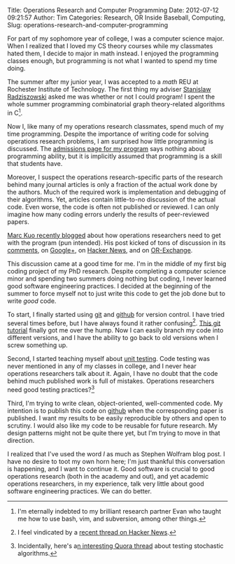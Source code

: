 Title: Operations Research and Computer Programming
Date: 2012-07-12 09:21:57
Author: Tim
Categories: Research, OR Inside Baseball, Computing,
Slug: operations-research-and-computer-programming

For part of my sophomore year of college, I was a computer science major. When I realized that I loved my CS theory courses while my classmates hated them, I decide to major in math instead. I enjoyed the programming classes enough, but programming is not what I wanted to spend my time doing.

The summer after my junior year, I was accepted to a _math_ REU at Rochester Institute of Technology. The first thing my adviser [Stanislaw Radziszowski](http://www.cs.rit.edu/~spr/) asked me was whether or not I could program! I spent the whole summer programming combinatorial graph theory-related algorithms in C[^1programming].

Now I, like many of my operations research classmates, spend much of my time programming. Despite the importance of writing code for solving operations research problems, I am surprised how little programming is discussed. The [admissions page for my program](http://www.or.ncsu.edu/admission/) says nothing about programming ability, but it is implicitly assumed that programming is a skill that students have.

Moreover, I suspect the operations research-specific parts of the research behind many journal articles is only a fraction of the actual work done by the authors. Much of the required work is implementation and debugging of their algorithms. Yet, articles contain little-to-no discussion of the actual code. Even worse, the code is often not published or reviewed. I can only imagine how many coding errors underly the results of peer-reviewed papers.

[Marc Kuo recently blogged](https://kuomarc.wordpress.com/2012/07/02/top-hackers-we-need-you-for-operations-research/) about how operations researchers need to get with the program (pun intended). His post kicked of tons of discussion in its [comments](https://kuomarc.wordpress.com/2012/07/02/top-hackers-we-need-you-for-operations-research/#comments), on [Google+](https://plus.google.com/110464871801965858778/posts/QDtHN7PcsCL), on [Hacker News](http://news.ycombinator.com/item?id=4191847), and on [OR-Exchange](http://www.or-exchange.com/questions/5783/which-programming-skillsexperience-are-essential-for-being-a-good-or-researcher-if-any?utm_medium=twitter&utm_source=twitterfeed).

This discussion came at a good time for me. I'm in the middle of my first big coding project of my PhD research. Despite completing a computer science minor and spending two summers doing nothing but coding, I never learned good software engineering practices. I decided at the beginning of the summer to force myself not to just write this code to get the job done but to write _good_ code.

To start, I finally started using [git](http://git-scm.com/) and [github](https://github.com/) for version control. I have tried several times before, but I have always found it rather confusing[^2programming]. [This git tutorial](http://www.vogella.com/articles/Git/article.html) finally got me over the hump. Now I can easily branch my code into different versions, and I have the ability to go back to old versions when I screw something up.

Second, I started teaching myself about [unit testing](http://en.wikipedia.org/wiki/Unit_testing). Code testing was never mentioned in any of my classes in college, and I never hear operations researchers talk about it. Again, I have no doubt that the code behind much published work is full of mistakes. Operations researchers need good testing practices?[^3programming]

Third, I'm trying to write clean, object-oriented, well-commented code. My intention is to publish this code on [github](https://github.com/tdhopper) when the corresponding paper is published. I want my results to be easily reproducible by others and open to scrutiny. I would also like my code to be reusable for future research. My design patterns might not be quite there yet, but I'm trying to move in that direction.

I realized that I've used the word _I_ as much as Stephen Wolfram blog post. I have no desire to toot my own horn here; I'm just thankful this conversation is happening, and I want to continue it. Good software is crucial to good operations research (both in the academy and out), and yet academic operations researchers, in my experience, talk very little about good software engineering practices. We can do better.

[^1programming]: I'm eternally indebted to my brilliant research partner Evan who taught me how to use bash, vim, and subversion, among other things. 

[^2programming]: I feel vindicated by a [recent thread on Hacker News](http://news.ycombinator.com/item?id=4199772).

[^3programming]: Incidentally, here's a[n interesting Quora thread](http://www.quora.com/How-do-people-write-automated-tests-for-their-stochastic-algorithms) about testing stochastic algorithms. 
